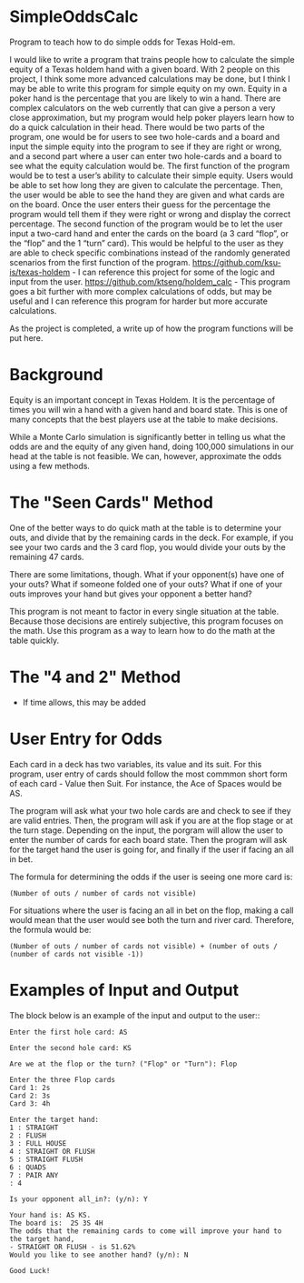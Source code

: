 SimpleOddsCalc
===

Program to teach how to do simple odds for Texas Hold-em.

I would like to write a program that trains people how to calculate the simple equity of a Texas holdem hand with a given board. With 2 people on this project, I think some more advanced calculations may be done, but I think I may be able to write this program for simple equity on my own. Equity in a poker hand is the percentage that you are likely to win a hand. There are complex calculators on the web currently that can give a person a very close approximation, but my program would help poker players learn how to do a quick calculation in their head. There would be two parts of the program, one would be for users to see two hole-cards and a board and input the simple equity into the program to see if they are right or wrong, and a second part where a user can enter two hole-cards and a board to see what the equity calculation would be. The first function of the program would be to test a user’s ability to calculate their simple equity. Users would be able to set how long they are given to calculate the percentage. Then, the user would be able to see the hand they are given and what cards are on the board. Once the user enters their guess for the percentage the program would tell them if they were right or wrong and display the correct percentage. The second function of the program would be to let the user input a two-card hand and enter the cards on the board (a 3 card “flop”, or the “flop” and the 1 “turn” card). This would be helpful to the user as they are able to check specific combinations instead of the randomly generated scenarios from the first function of the program. https://github.com/ksu-is/texas-holdem - I can reference this project for some of the logic and input from the user. https://github.com/ktseng/holdem_calc - This program goes a bit further with more complex calculations of odds, but may be useful and I can reference this program for harder but more accurate calculations.

As the project is completed, a write up of how the program functions will be put here.

Background
===
Equity is an important concept in Texas Holdem. It is the percentage of times you will win a hand with a given hand and board state. This is one of many concepts that the best players use at the table to make decisions.

While a Monte Carlo simulation is significantly better in telling us what the odds are and the equity of any given hand, doing 100,000 simulations in our head at the table is not feasible. We can, however, approximate the odds using a few methods.

The "Seen Cards" Method
===
One of the better ways to do quick math at the table is to determine your outs, and divide that by the remaining cards in the deck. For example, if you see your two cards and the 3 card flop, you would divide your outs by the remaining 47 cards.

There are some limitations, though. What if your opponent(s) have one of your outs? What if someone folded one of your outs? What if one of your outs improves your hand but gives your opponent a better hand?

This program is not meant to factor in every single situation at the table. Because those decisions are entirely subjective, this program focuses on the math. Use this program as a way to learn how to do the math at the table quickly.

The "4 and 2" Method
===
- If time allows, this may be added

User Entry for Odds
===
Each card in a deck has two variables, its value and its suit. For this program, user entry of cards should follow the most commmon short form of each card - Value then Suit. For instance, the Ace of Spaces would be AS.

The program will ask what your two hole cards are and check to see if they are valid entries. Then, the program will ask if you are at the flop stage or at the turn stage. Depending on the input, the porgram will allow the user to enter the number of cards for each board state. Then the program will ask for the target hand the user is going for, and finally if the user if facing an all in bet.

The formula for determining the odds if the user is seeing one more card is:

    (Number of outs / number of cards not visible)

For situations where the user is facing an all in bet on the flop, making a call would mean that the user would see both the turn and river card. Therefore, the formula would be:

    (Number of outs / number of cards not visible) + (number of outs / (number of cards not visible -1))

Examples of Input and Output
===
The block below is an example of the input and output to the user::

    Enter the first hole card: AS

    Enter the second hole card: KS

    Are we at the flop or the turn? ("Flop" or "Turn"): Flop

    Enter the three Flop cards
    Card 1: 2s
    Card 2: 3s
    Card 3: 4h

    Enter the target hand:
    1 : STRAIGHT
    2 : FLUSH
    3 : FULL HOUSE        
    4 : STRAIGHT OR FLUSH 
    5 : STRAIGHT FLUSH    
    6 : QUADS
    7 : PAIR ANY
    : 4

    Is your opponent all_in?: (y/n): Y

    Your hand is: AS KS.
    The board is:  2S 3S 4H
    The odds that the remaining cards to come will improve your hand to the target hand,
    - STRAIGHT OR FLUSH - is 51.62%
    Would you like to see another hand? (y/n): N

    Good Luck!